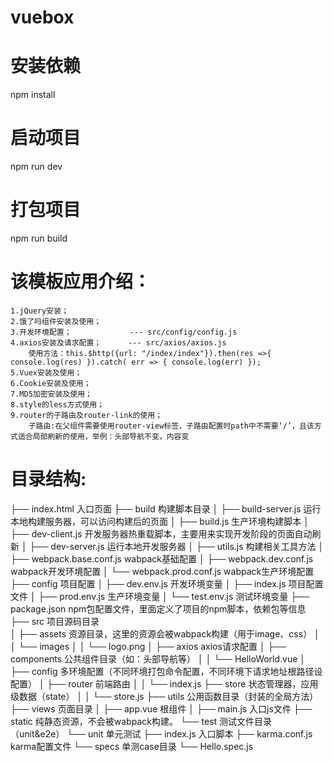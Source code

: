# vuebox

# 安装依赖
npm install

# 启动项目
npm run dev

# 打包项目
npm run build 

<!-- ~~~~~~~~~~~~~~~~~~~~~~~~~~~~~~~~~~~~~~~~~~~~~~~~~~~~~~~~~~~~~~~~~~~~~~~~~~~~~~~~~~~~~~~~~~~~~~ -->
# 该模板应用介绍：
    1.jQuery安装；
    2.饿了吗组件安装及使用；
    3.开发环境配置；             --- src/config/config.js
    4.axios安装及请求配置；      --- src/axios/axios.js
        使用方法：this.$http({url: "/index/index"}).then(res =>{ console.log(res) }).catch( err => { console.log(err) });
    5.Vuex安装及使用；
    6.Cookie安装及使用；
    7.MD5加密安装及使用；
    8.style的less方式使用；
    9.router的子路由及router-link的使用；
        子路由:在父组件需要使用router-view标签，子路由配置时path中不需要‘/’，且该方式适合局部刷新的使用，举例：头部导航不变，内容变



# 目录结构:
├── index.html                      入口页面
    ├── build                           构建脚本目录
    │   ├── build-server.js                 运行本地构建服务器，可以访问构建后的页面
    │   ├── build.js                        生产环境构建脚本
    │   ├── dev-client.js                   开发服务器热重载脚本，主要用来实现开发阶段的页面自动刷新
    │   ├── dev-server.js                   运行本地开发服务器
    │   ├── utils.js                        构建相关工具方法
    │   ├── webpack.base.conf.js            wabpack基础配置
    │   ├── webpack.dev.conf.js             wabpack开发环境配置
    │   └── webpack.prod.conf.js            wabpack生产环境配置
    ├── config                          项目配置
    │   ├── dev.env.js                      开发环境变量
    │   ├── index.js                        项目配置文件
    │   ├── prod.env.js                     生产环境变量
    │   └── test.env.js                     测试环境变量
    ├── package.json                    npm包配置文件，里面定义了项目的npm脚本，依赖包等信息
    ├── src                             项目源码目录    
    │   ├── assets                          资源目录，这里的资源会被wabpack构建（用于image、css）
    │   │   └── images
    │   │   └── logo.png
    │   ├── axios                           axios请求配置
    │   ├── components                      公共组件目录（如：头部导航等）
    │   │   └── HelloWorld.vue
    │   ├── config                          多环境配置（不同环境打包命令配置，不同环境下请求地址根路径设配置）
    │   ├── router                          前端路由
    │   │   └── index.js
    ├── store                               状态管理器，应用级数据（state）
    │   │   └── store.js
    ├── utils                               公用函数目录（封装的全局方法）
    ├── views                               页面目录
    │   ├── app.vue                         根组件
    │   ├── main.js                         入口js文件
    ├── static                          纯静态资源，不会被wabpack构建。
    └── test                            测试文件目录（unit&e2e）
        └── unit                            单元测试
            ├── index.js                        入口脚本
            ├── karma.conf.js                   karma配置文件
            └── specs                           单测case目录
                └── Hello.spec.js



